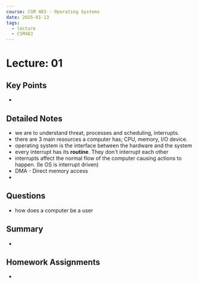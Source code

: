 ```yaml
---
course: CSM 483 - Operating Systems
date: 2025-01-13
tags:
  - lecture
  - CSM483
---
```


# Lecture: 01

## Key Points
- 

## Detailed Notes
- we are to understand threat, processes and scheduling, interrupts.
- there are 3 main resources a computer has; CPU, memory, I/O device.
- operating system is the interface between the hardware and the system
- every interrupt has its **routine**. They don't interrupt each other
- interrupts affect the normal flow of the computer causing actions to happen. (Ie OS is interrupt driven)
- DMA - Direct memory access
- 

## Questions
- how does a computer be a user

## Summary
- 

## Homework Assignments
-